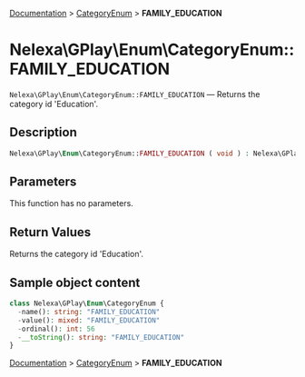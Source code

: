 [Documentation](../../README.md) > [CategoryEnum](README.md) > **FAMILY_EDUCATION**

# Nelexa\GPlay\Enum\CategoryEnum::FAMILY_EDUCATION
`Nelexa\GPlay\Enum\CategoryEnum::FAMILY_EDUCATION` — Returns the category id 'Education'.

## Description
```php
Nelexa\GPlay\Enum\CategoryEnum::FAMILY_EDUCATION ( void ) : Nelexa\GPlay\Enum\CategoryEnum
```

## Parameters
This function has no parameters.

## Return Values
Returns the category id 'Education'.

## Sample object content
```php
class Nelexa\GPlay\Enum\CategoryEnum {
  -name(): string: "FAMILY_EDUCATION"
  -value(): mixed: "FAMILY_EDUCATION"
  -ordinal(): int: 56
  -__toString(): string: "FAMILY_EDUCATION"
}
```

[Documentation](../../README.md) > [CategoryEnum](README.md) > **FAMILY_EDUCATION**
